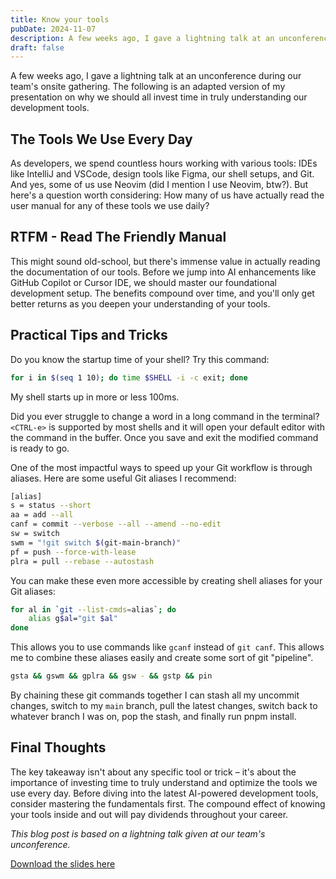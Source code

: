 ```yaml
---
title: Know your tools
pubDate: 2024-11-07
description: A few weeks ago, I gave a lightning talk at an unconference during our team's onsite gathering. The following is an adapted version of my presentation on why we should all invest time in truly understanding our development tools.
draft: false
---
```


A few weeks ago, I gave a lightning talk at an unconference during our team's onsite gathering. The following is an adapted version of my presentation on why we should all invest time in truly understanding our development tools.

## The Tools We Use Every Day

As developers, we spend countless hours working with various tools: IDEs like IntelliJ and VSCode, design tools like Figma, our shell setups, and Git. And yes, some of us use Neovim (did I mention I use Neovim, btw?). But here's a question worth considering: How many of us have actually read the user manual for any of these tools we use daily?

## RTFM - Read The Friendly Manual

This might sound old-school, but there's immense value in actually reading the documentation of our tools. Before we jump into AI enhancements like GitHub Copilot or Cursor IDE, we should master our foundational development setup. The benefits compound over time, and you'll only get better returns as you deepen your understanding of your tools.

## Practical Tips and Tricks

Do you know the startup time of your shell? Try this command:

```bash
for i in $(seq 1 10); do time $SHELL -i -c exit; done
```

My shell starts up in more or less 100ms.

Did you ever struggle to change a word in a long command in the terminal? `<CTRL-e>` is supported by most shells and it will open your default editor with the command in the buffer. Once you save and exit the modified command is ready to go.

One of the most impactful ways to speed up your Git workflow is through aliases. Here are some useful Git aliases I recommend:

```bash
[alias]
s = status --short
aa = add --all
canf = commit --verbose --all --amend --no-edit
sw = switch
swm = "!git switch $(git-main-branch)"
pf = push --force-with-lease
plra = pull --rebase --autostash
```

You can make these even more accessible by creating shell aliases for your Git aliases:

```bash
for al in `git --list-cmds=alias`; do
    alias g$al="git $al"
done
```

This allows you to use commands like `gcanf` instead of `git canf`. This allows me to combine these aliases easily and create some sort of git "pipeline".

```bash
gsta && gswm && gplra && gsw - && gstp && pin
```

By chaining these git commands together I can stash all my uncommit changes, switch to my `main` branch, pull the latest changes, switch back to whatever branch I was on, pop the stash, and finally run pnpm install.

## Final Thoughts

The key takeaway isn't about any specific tool or trick – it's about the importance of investing time to truly understand and optimize the tools we use every day. Before diving into the latest AI-powered development tools, consider mastering the fundamentals first. The compound effect of knowing your tools inside and out will pay dividends throughout your career.

_This blog post is based on a lightning talk given at our team's unconference._

<a href="/know-your-tools.pdf" target="\_blank" rel="noopener noreferrer">Download the slides here</a>

